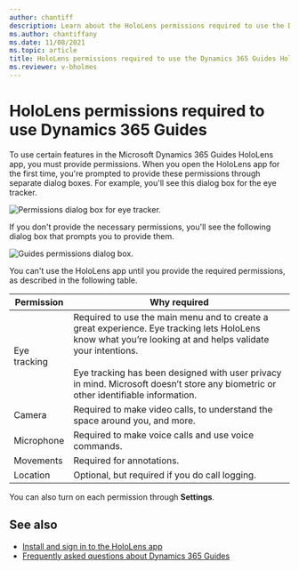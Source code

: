 ```yaml
---
author: chantiff
description: Learn about the HoloLens permissions required to use the Dynamics 365 Guides HoloLens app
ms.author: chantiffany
ms.date: 11/08/2021
ms.topic: article
title: HoloLens permissions required to use the Dynamics 365 Guides HoloLens app
ms.reviewer: v-bholmes
---
```


# HoloLens permissions required to use Dynamics 365 Guides

To use certain features in the Microsoft Dynamics 365 Guides HoloLens app, you must provide permissions. When you open the HoloLens app for the first time, you're prompted to provide these permissions through separate dialog boxes. For example, you'll see this dialog box for the eye tracker.

![Permissions dialog box for eye tracker.](media/hololens-permissions-eye-tracker.PNG "Permissions dialog box for eye tracker")

If you don't provide the necessary permissions, you'll see the following dialog box that prompts you to provide them.

![Guides permissions dialog box.](media/hololens-permissions-guides.jpg "Guides permissions dialog box")

You can't use the HoloLens app until you provide the required permissions, as described in the following table. 

|Permission|Why required|
|----------------------|----------------------------------------------------------|
|Eye tracking|Required to use the main menu and to create a great experience. Eye tracking lets HoloLens know what you’re looking at and helps validate your intentions.<br><br>Eye tracking has been designed with user privacy in mind. Microsoft doesn’t store any biometric or other identifiable information.| 
|Camera|Required to make video calls, to understand the space around you, and more.| 
|Microphone|Required to make voice calls and use voice commands.|  
|Movements|Required for annotations.|
|Location|Optional, but required if you do call logging.|

You can also turn on each permission through **Settings**. 


## See also

- [Install and sign in to the HoloLens app](hololens-app-install-sign-in.md)
- [Frequently asked questions about Dynamics 365 Guides](faq.md)
